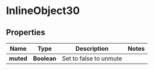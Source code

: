 

# InlineObject30

## Properties

Name | Type | Description | Notes
------------ | ------------- | ------------- | -------------
**muted** | **Boolean** | Set to false to unmute | 



